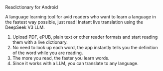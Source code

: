 Readictionary for Android

A language learning tool for avid readers who want to learn a language in the fastest way possible, just read!
Instant live translation using the DeepSeek V3 LLM.

1. Upload PDF, ePUB, plain text or other reader formats and start reading them with a live dictionary.
2. No need to look up each word, the app instantly tells you the definition of the word while you are reading.
3. The more you read, the faster you learn words.
4. Since it works with a LLM, you can translate to any language.
